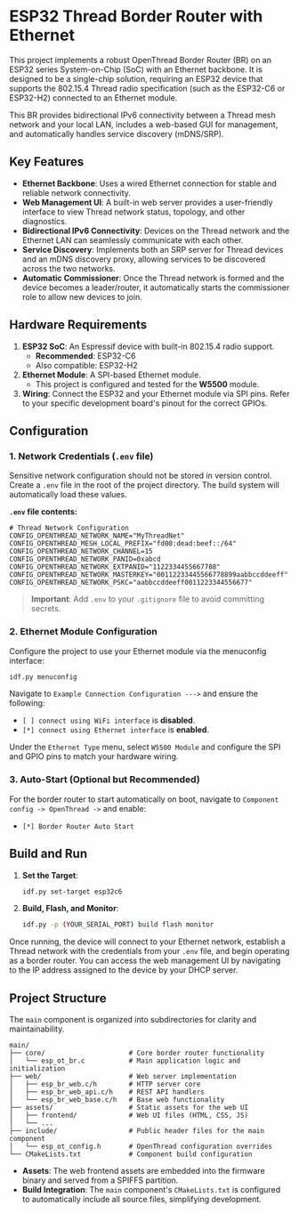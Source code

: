 # ESP32 Thread Border Router with Ethernet

This project implements a robust OpenThread Border Router (BR) on an ESP32 series System-on-Chip (SoC) with an Ethernet backbone. It is designed to be a single-chip solution, requiring an ESP32 device that supports the 802.15.4 Thread radio specification (such as the ESP32-C6 or ESP32-H2) connected to an Ethernet module.

This BR provides bidirectional IPv6 connectivity between a Thread mesh network and your local LAN, includes a web-based GUI for management, and automatically handles service discovery (mDNS/SRP).

## Key Features

- **Ethernet Backbone**: Uses a wired Ethernet connection for stable and reliable network connectivity.
- **Web Management UI**: A built-in web server provides a user-friendly interface to view Thread network status, topology, and other diagnostics.
- **Bidirectional IPv6 Connectivity**: Devices on the Thread network and the Ethernet LAN can seamlessly communicate with each other.
- **Service Discovery**: Implements both an SRP server for Thread devices and an mDNS discovery proxy, allowing services to be discovered across the two networks.
- **Automatic Commissioner**: Once the Thread network is formed and the device becomes a leader/router, it automatically starts the commissioner role to allow new devices to join.

## Hardware Requirements

1.  **ESP32 SoC**: An Espressif device with built-in 802.15.4 radio support.
    -   **Recommended**: ESP32-C6
    -   Also compatible: ESP32-H2
2.  **Ethernet Module**: A SPI-based Ethernet module.
    -   This project is configured and tested for the **W5500** module.
3.  **Wiring**: Connect the ESP32 and your Ethernet module via SPI pins. Refer to your specific development board's pinout for the correct GPIOs.

## Configuration

### 1. Network Credentials (`.env` file)

Sensitive network configuration should not be stored in version control. Create a `.env` file in the root of the project directory. The build system will automatically load these values.

**`.env` file contents:**

```
# Thread Network Configuration
CONFIG_OPENTHREAD_NETWORK_NAME="MyThreadNet"
CONFIG_OPENTHREAD_MESH_LOCAL_PREFIX="fd00:dead:beef::/64"
CONFIG_OPENTHREAD_NETWORK_CHANNEL=15
CONFIG_OPENTHREAD_NETWORK_PANID=0xabcd
CONFIG_OPENTHREAD_NETWORK_EXTPANID="1122334455667788"
CONFIG_OPENTHREAD_NETWORK_MASTERKEY="00112233445566778899aabbccddeeff"
CONFIG_OPENTHREAD_NETWORK_PSKC="aabbccddeeff0011223344556677"
```

> **Important**: Add `.env` to your `.gitignore` file to avoid committing secrets.

### 2. Ethernet Module Configuration

Configure the project to use your Ethernet module via the menuconfig interface:

```bash
idf.py menuconfig
```

Navigate to `Example Connection Configuration --->` and ensure the following:

-   `[ ] connect using WiFi interface` is **disabled**.
-   `[*] connect using Ethernet interface` is **enabled**.

Under the `Ethernet Type` menu, select `W5500 Module` and configure the SPI and GPIO pins to match your hardware wiring.

### 3. Auto-Start (Optional but Recommended)

For the border router to start automatically on boot, navigate to `Component config -> OpenThread ->` and enable:

-   `[*] Border Router Auto Start`

## Build and Run

1.  **Set the Target**:
    ```bash
    idf.py set-target esp32c6
    ```

2.  **Build, Flash, and Monitor**:
    ```bash
    idf.py -p (YOUR_SERIAL_PORT) build flash monitor
    ```

Once running, the device will connect to your Ethernet network, establish a Thread network with the credentials from your `.env` file, and begin operating as a border router. You can access the web management UI by navigating to the IP address assigned to the device by your DHCP server.

## Project Structure

The `main` component is organized into subdirectories for clarity and maintainability.

```
main/
├── core/                     # Core border router functionality
│   └── esp_ot_br.c           # Main application logic and initialization
├── web/                      # Web server implementation
│   ├── esp_br_web.c/h        # HTTP server core
│   ├── esp_br_web_api.c/h    # REST API handlers
│   └── esp_br_web_base.c/h   # Base web functionality
├── assets/                   # Static assets for the web UI
│   ├── frontend/             # Web UI files (HTML, CSS, JS)
│   └── ...
├── include/                  # Public header files for the main component
│   └── esp_ot_config.h       # OpenThread configuration overrides
└── CMakeLists.txt            # Component build configuration
```

-   **Assets**: The web frontend assets are embedded into the firmware binary and served from a SPIFFS partition.
-   **Build Integration**: The `main` component's `CMakeLists.txt` is configured to automatically include all source files, simplifying development.
